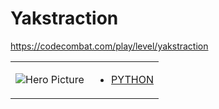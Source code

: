 # Yakstraction 

https://codecombat.com/play/level/yakstraction
<table>
<tr>
<td>

![Hero Picture](hero.png?raw=true "Hero Picture")

</td>
<td>
<ul>
<li>

[PYTHON](Yakstraction.py)

</li>
</td>
</tr>
<table>